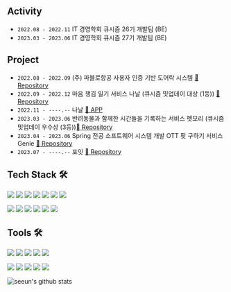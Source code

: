   
## Activity
- `2022.08 - 2022.11` IT 경영학회 큐시즘 26기 개발팀 (BE)
- `2023.03 - 2023.06` IT 경영학회 큐시즘 27기 개발팀 (BE)

## Project
- `2022.08 - 2022.09` (주) 파블로항공 사용자 인증 기반 도어락 시스템 [🔗 Repository](https://github.com/asapD)
- `2022.09 - 2022.12` 마음 챙김 일기 서비스 나날 (큐시즘 밋업데이 대상 (1등)) [🔗 Repository](https://github.com/On-Log/Backend)
- `2022.11 - ----.--` 나날 [📱 APP](https://apps.apple.com/kr/app/%EB%82%98%EB%82%A0-nanal/id6446810844)
- `2023.03 - 2023.06` 반려동물과 함께한 시간들을 기록하는 서비스 펫모리 (큐시즘 밋업데이 우수상 (3등))[🔗 Repository](https://github.com/KUSITMS-27th-TEAM3/BackEnd)
- `2023.04 - 2023.06` Spring 전공 소프트웨어 시스템 개발 OTT 팟 구하기 서비스 Genie [🔗 Repository](https://github.com/2023-Software-System-Development/genie)
- `2023.07 - ----.--` 포잇 [🔗 Repository](https://github.com/TEAM-SAMSION)
  
## Tech Stack 🛠️
<img src="https://img.shields.io/badge/Kotlin-7F52FF?style=flat-square&logo=Kotlin&logoColor=white"/> <img src="https://img.shields.io/badge/Java-007396?style=flat-square&logo=Java&logoColor=white"/> 
<img src="https://img.shields.io/badge/C-A8B9CC?style=flat-square&logo=C&logoColor=black"/>
<img src="https://img.shields.io/badge/HTML5-E34F26?style=flat-square&logo=HTML5&logoColor=white"/>
<img src="https://img.shields.io/badge/CSS3-1572B6?style=flat-square&logo=CSS3&logoColor=white"/>
<img src="https://img.shields.io/badge/Python-3776AB?style=flat-square&logo=Python&logoColor=white"/> 
<img src="https://img.shields.io/badge/Spring Boot-6DB33F?style=flat-square&logo=Spring Boot&logoColor=white"/>  <p>
<img src="https://img.shields.io/badge/MySQL-4479A1?style=flat-square&logo=MySQL&logoColor=white"/>
<img src="https://img.shields.io/badge/MariaDB-003545?style=flat-square&logo=MariaDB&logoColor=white"/>
<img src="https://img.shields.io/badge/Docker-2496ED?style=flat-square&logo=Docker&logoColor=white"/>
<img src="https://img.shields.io/badge/GitHub Actions-2088FF?style=flat-square&logo=GitHub Actions&logoColor=white"/>
<img src="https://img.shields.io/badge/Amazon RDS-527FFF?style=flat-square&logo=Amazon RDS&logoColor=white"/> 
<img src="https://img.shields.io/badge/Amazon EC2-FF9900?style=flat-square&logo=Amazon EC2&logoColor=white"/> 


## Tools 🛠️
<img src="https://img.shields.io/badge/VSCode-007ACC?style=flat-square&logo=Visual Studio Code&logoColor=white"/> <img src="https://img.shields.io/badge/Postman-FF6C37?style=flat-square&logo=Postman&logoColor=white"/>
<img src="https://img.shields.io/badge/Eclipse IDE-2C2255?style=flat-square&logo=Eclipse IDE&logoColor=white"/>
<img src="https://img.shields.io/badge/PyCharm-000000?style=flat-square&logo=PyCharm&logoColor=white"/>
<img src="https://img.shields.io/badge/Swagger-85EA2D?style=flat-square&logo=Swagger&logoColor=white"/>  <p>
<img src="https://img.shields.io/badge/IntelliJ IDEA-000000?style=flat-square&logo=IntelliJ IDEA&logoColor=white"/>
<img src="https://img.shields.io/badge/Android Studio-3DDC84?style=flat-square&logo=Android Studio&logoColor=white"/>
<img src="https://img.shields.io/badge/GitHub-000000?style=flat-square&logo=GitHub&logoColor=white"/>
<img src="https://img.shields.io/badge/Slack-4A154B?style=flat-square&logo=Slack&logoColor=white"/>
<img src="https://img.shields.io/badge/Notion-000000?style=flat-square&logo=Notion&logoColor=white"/>

![seeun's github stats](https://github-readme-stats.vercel.app/api?username=isprogrammingfun&show_icons=true)
